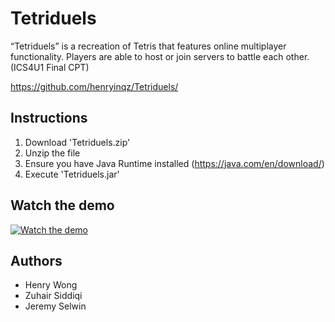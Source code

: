 # Tetriduels
“Tetriduels” is a recreation of Tetris that features online multiplayer functionality. Players are able to host or join servers to battle each other. (ICS4U1 Final CPT)

https://github.com/henryinqz/Tetriduels/

## Instructions
1. Download 'Tetriduels.zip'
2. Unzip the file
3. Ensure you have Java Runtime installed (https://java.com/en/download/)
4. Execute 'Tetriduels.jar'

## Watch the demo
[![Watch the demo](https://i.imgur.com/sZCzrO6.png)](https://youtu.be/wVy78fO4ZpU)

## Authors
- Henry Wong
- Zuhair Siddiqi
- Jeremy Selwin
